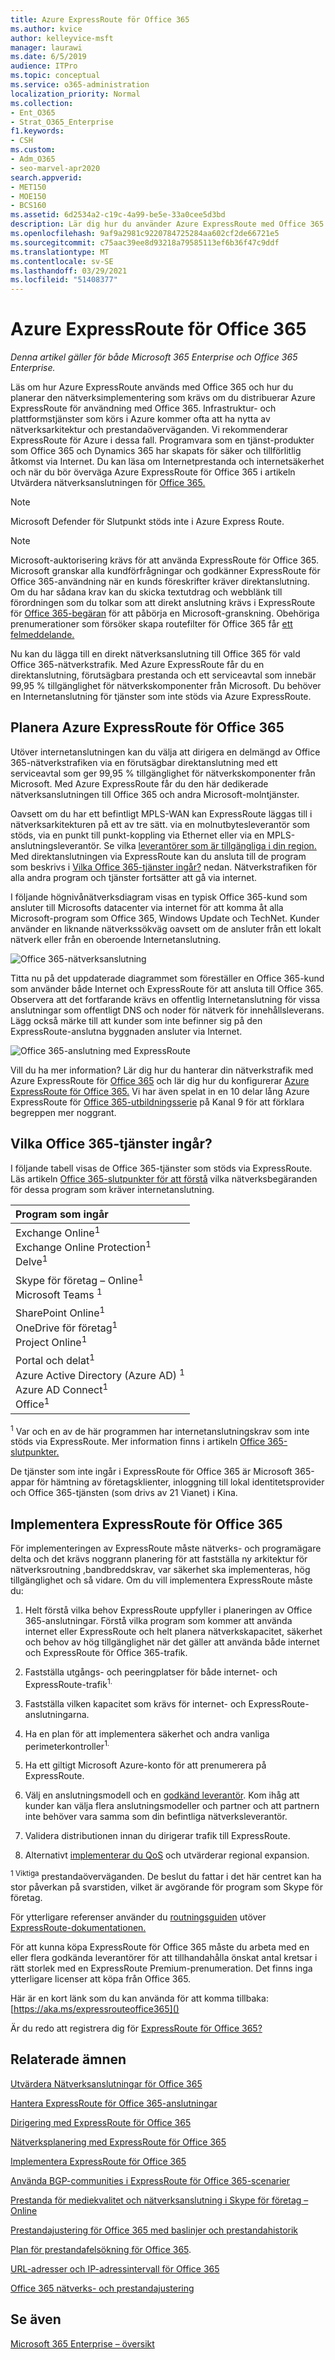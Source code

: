 ```yaml
---
title: Azure ExpressRoute för Office 365
ms.author: kvice
author: kelleyvice-msft
manager: laurawi
ms.date: 6/5/2019
audience: ITPro
ms.topic: conceptual
ms.service: o365-administration
localization_priority: Normal
ms.collection:
- Ent_O365
- Strat_O365_Enterprise
f1.keywords:
- CSH
ms.custom:
- Adm_O365
- seo-marvel-apr2020
search.appverid:
- MET150
- MOE150
- BCS160
ms.assetid: 6d2534a2-c19c-4a99-be5e-33a0cee5d3bd
description: Lär dig hur du använder Azure ExpressRoute med Office 365 och planerar nätverksimplementeringsprojektet om du distribuerar med det.
ms.openlocfilehash: 9af9a2981c9220784725284aa602cf2de66721e5
ms.sourcegitcommit: c75aac39ee8d93218a79585113ef6b36f47c9ddf
ms.translationtype: MT
ms.contentlocale: sv-SE
ms.lasthandoff: 03/29/2021
ms.locfileid: "51408377"
---
```

# <a name="azure-expressroute-for-office-365"></a>Azure ExpressRoute för Office 365

*Denna artikel gäller för både Microsoft 365 Enterprise och Office 365 Enterprise.*

Läs om hur Azure ExpressRoute används med Office 365 och hur du planerar den nätverksimplementering som krävs om du distribuerar Azure ExpressRoute för användning med Office 365. Infrastruktur- och plattformstjänster som körs i Azure kommer ofta att ha nytta av nätverksarkitektur och prestandaöverväganden. Vi rekommenderar ExpressRoute för Azure i dessa fall. Programvara som en tjänst-produkter som Office 365 och Dynamics 365 har skapats för säker och tillförlitlig åtkomst via Internet. Du kan läsa om Internetprestanda och internetsäkerhet och när du bör överväga Azure ExpressRoute för Office 365 i artikeln Utvärdera nätverksanslutningen för [Office 365.](assessing-network-connectivity.md)

> [!NOTE]
> Microsoft Defender för Slutpunkt stöds inte i Azure Express Route.

> [!NOTE]
> Microsoft-auktorisering krävs för att använda ExpressRoute för Office 365. Microsoft granskar alla kundförfrågningar och godkänner ExpressRoute för Office 365-användning när en kunds föreskrifter kräver direktanslutning. Om du har sådana krav kan du skicka textutdrag och webblänk till förordningen som du tolkar som att direkt anslutning krävs i ExpressRoute för [Office 365-begäran](https://aka.ms/O365ERReview) för att påbörja en Microsoft-granskning. Obehöriga prenumerationer som försöker skapa routefilter för Office 365 får [ett felmeddelande.](https://support.microsoft.com/kb/3181709)

Nu kan du lägga till en direkt nätverksanslutning till Office 365 för vald Office 365-nätverkstrafik. Med Azure ExpressRoute får du en direktanslutning, förutsägbara prestanda och ett serviceavtal som innebär 99,95 % tillgänglighet för nätverkskomponenter från Microsoft. Du behöver en Internetanslutning för tjänster som inte stöds via Azure ExpressRoute.

## <a name="planning-azure-expressroute-for-office-365"></a>Planera Azure ExpressRoute för Office 365

Utöver internetanslutningen kan du välja att dirigera en delmängd av Office 365-nätverkstrafiken via en förutsägbar direktanslutning med ett serviceavtal som ger 99,95 % tillgänglighet för nätverkskomponenter från Microsoft. Med Azure ExpressRoute får du den här dedikerade nätverksanslutningen till Office 365 och andra Microsoft-molntjänster.

Oavsett om du har ett befintligt MPLS-WAN kan ExpressRoute läggas till i nätverksarkitekturen på ett av tre sätt. via en molnutbytesleverantör som stöds, via en punkt till punkt-koppling via Ethernet eller via en MPLS-anslutningsleverantör. Se vilka [leverantörer som är tillgängliga i din region.](/azure/expressroute/expressroute-locations) Med direktanslutningen via ExpressRoute kan du ansluta till de program som beskrivs i [Vilka Office 365-tjänster ingår?](azure-expressroute.md#BKMK_WhatDoIGet) nedan. Nätverkstrafiken för alla andra program och tjänster fortsätter att gå via internet.

I följande högnivånätverksdiagram visas en typisk Office 365-kund som ansluter till Microsofts datacenter via internet för att komma åt alla Microsoft-program som Office 365, Windows Update och TechNet. Kunder använder en liknande nätverkssökväg oavsett om de ansluter från ett lokalt nätverk eller från en oberoende Internetanslutning.

![Office 365-nätverksanslutning](../media/9d8bc622-4a38-4a3b-a0f3-68657712d460.png)

Titta nu på det uppdaterade diagrammet som föreställer en Office 365-kund som använder både Internet och ExpressRoute för att ansluta till Office 365. Observera att det fortfarande krävs en offentlig Internetanslutning för vissa anslutningar som offentligt DNS och noder för nätverk för innehållsleverans. Lägg också märke till att kunder som inte befinner sig på den ExpressRoute-anslutna byggnaden ansluter via Internet.

![Office 365-anslutning med ExpressRoute](../media/251788c4-0937-4584-9b2c-df08e11611fc.png)

Vill du ha mer information? Lär dig hur du hanterar din nätverkstrafik med Azure ExpressRoute för [Office 365](https://support.office.com/article/e1da26c6-2d39-4379-af6f-4da213218408) och lär dig hur du konfigurerar [Azure ExpressRoute för Office 365.](/azure/expressroute/expressroute-faqs) Vi har även spelat in en 10 delar lång Azure ExpressRoute för [Office 365-utbildningsserie](https://channel9.msdn.com/series/aer) på Kanal 9 för att förklara begreppen mer noggrant.

## <a name="what-office-365-services-are-included"></a>Vilka Office 365-tjänster ingår?
<a name="BKMK_WhatDoIGet"> </a>

I följande tabell visas de Office 365-tjänster som stöds via ExpressRoute. Läs artikeln [Office 365-slutpunkter för att förstå](./urls-and-ip-address-ranges.md) vilka nätverksbegäranden för dessa program som kräver internetanslutning.

|**Program som ingår**|
|:-----|
|Exchange Online<sup>1</sup> <br/> Exchange Online Protection<sup>1</sup> <br/> Delve<sup>1</sup> <br/> |
|Skype för företag – Online<sup>1</sup> <br/> Microsoft Teams <sup>1</sup> <br/> |
|SharePoint Online<sup>1</sup> <br/> OneDrive för företag<sup>1</sup> <br/> Project Online<sup>1</sup> <br/> |
|Portal och delat<sup>1</sup> <br/> Azure Active Directory (Azure AD) <sup>1</sup> <br/> Azure AD Connect<sup>1</sup> <br/> Office<sup>1</sup> <br/> |

<sup>1</sup> Var och en av de här programmen har internetanslutningskrav som inte stöds via ExpressRoute. Mer information finns i artikeln [Office 365-slutpunkter.](./urls-and-ip-address-ranges.md)

De tjänster som inte ingår i ExpressRoute för Office 365 är Microsoft 365-appar för hämtning av företagsklienter, inloggning till lokal identitetsprovider och Office 365-tjänsten (som drivs av 21 Vianet) i Kina.

## <a name="implementing-expressroute-for-office-365"></a>Implementera ExpressRoute för Office 365

För implementeringen av ExpressRoute måste nätverks- och programägare delta och det krävs noggrann planering för att fastställa ny arkitektur för nätverksroutning [,](https://support.office.com/article/e1da26c6-2d39-4379-af6f-4da213218408)bandbreddskrav, var säkerhet ska implementeras, hög tillgänglighet och så vidare. Om du vill implementera ExpressRoute måste du:

1. Helt förstå vilka behov ExpressRoute uppfyller i planeringen av Office 365-anslutningar. Förstå vilka program som kommer att använda internet eller ExpressRoute och helt planera nätverkskapacitet, säkerhet och behov av hög tillgänglighet när det gäller att använda både internet och ExpressRoute för Office 365-trafik.

2. Fastställa utgångs- och peeringplatser för både internet- och ExpressRoute-trafik<sup>1.</sup>

3. Fastställa vilken kapacitet som krävs för internet- och ExpressRoute-anslutningarna.

4. Ha en plan för att implementera säkerhet och andra vanliga perimeterkontroller<sup>1.</sup>

5. Ha ett giltigt Microsoft Azure-konto för att prenumerera på ExpressRoute.

6. Välj en anslutningsmodell och en [godkänd leverantör](/azure/expressroute/expressroute-locations). Kom ihåg att kunder kan välja flera anslutningsmodeller och partner och att partnern inte behöver vara samma som din befintliga nätverksleverantör.

7. Validera distributionen innan du dirigerar trafik till ExpressRoute.

8. Alternativt [implementerar du QoS](https://support.office.com/article/ExpressRoute-and-QoS-in-Skype-for-Business-Online-20c654da-30ee-4e4f-a764-8b7d8844431d) och utvärderar regional expansion.

<sup>1 Viktiga</sup> prestandaöverväganden. De beslut du fattar i det här centret kan ha stor påverkan på svarstiden, vilket är avgörande för program som Skype för företag.

För ytterligare referenser använder du [routningsguiden](https://support.office.com/article/Routing-with-ExpressRoute-for-Office-365-e1da26c6-2d39-4379-af6f-4da213218408) utöver [ExpressRoute-dokumentationen.](/azure/expressroute/expressroute-introduction)

För att kunna köpa ExpressRoute för Office 365 måste [](/azure/expressroute/expressroute-locations) du arbeta med en eller flera godkända leverantörer för att tillhandahålla önskat antal kretsar i rätt storlek med en ExpressRoute Premium-prenumeration. Det finns inga ytterligare licenser att köpa från Office 365.

Här är en kort länk som du kan använda för att komma tillbaka: [https://aka.ms/expressrouteoffice365]()

Är du redo att registrera dig för [ExpressRoute för Office 365?](https://aka.ms/ert)

## <a name="related-topics"></a>Relaterade ämnen

[Utvärdera Nätverksanslutningar för Office 365](assessing-network-connectivity.md)

[Hantera ExpressRoute för Office 365-anslutningar](managing-expressroute-for-connectivity.md)

[Dirigering med ExpressRoute för Office 365](routing-with-expressroute.md)

[Nätverksplanering med ExpressRoute för Office 365](network-planning-with-expressroute.md)

[Implementera ExpressRoute för Office 365](implementing-expressroute.md)

[Använda BGP-communities i ExpressRoute för Office 365-scenarier](bgp-communities-in-expressroute.md)

[Prestanda för mediekvalitet och nätverksanslutning i Skype för företag – Online](https://support.office.com/article/5fe3e01b-34cf-44e0-b897-b0b2a83f0917)

[Prestandajustering för Office 365 med baslinjer och prestandahistorik](performance-tuning-using-baselines-and-history.md)

[Plan för prestandafelsökning för Office 365](performance-troubleshooting-plan.md).

[URL-adresser och IP-adressintervall för Office 365](urls-and-ip-address-ranges.md)

[Office 365 nätverks- och prestandajustering](network-planning-and-performance.md)

## <a name="see-also"></a>Se även

[Microsoft 365 Enterprise – översikt](microsoft-365-overview.md)
